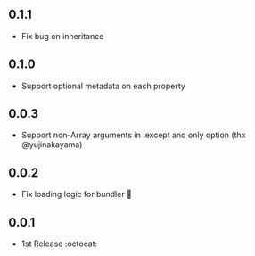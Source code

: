 ## 0.1.1
- Fix bug on inheritance

## 0.1.0
- Support optional metadata on each property

## 0.0.3
- Support non-Array arguments in :except and only option (thx @yujinakayama)

## 0.0.2
- Fix loading logic for bundler :bug:

## 0.0.1
- 1st Release :octocat:
